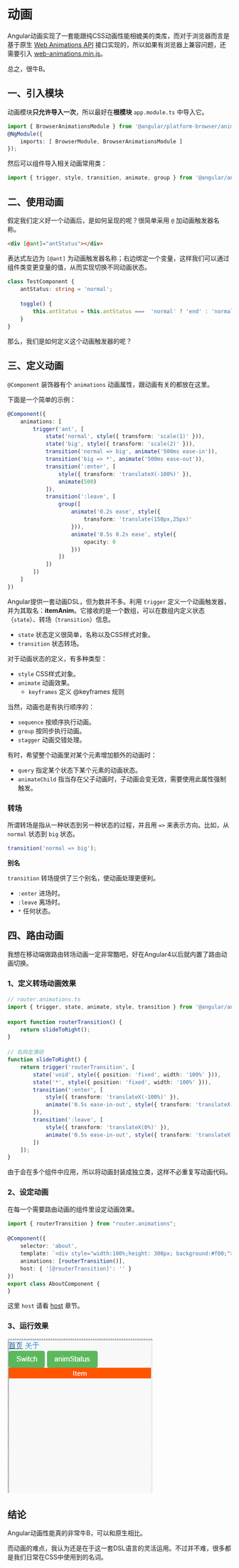 # 动画

Angular动画实现了一套能跟纯CSS动画性能相媲美的类库，而对于浏览器而言是基于原生 [Web Animations API](https://w3c.github.io/web-animations/) 接口实现的，所以如果有浏览器上兼容问题，还需要引入 [web-animations.min.js](https://github.com/web-animations/web-animations-js)。

总之，很牛B。

## 一、引入模块

动画模块**只允许导入一次**，所以最好在**根模块** `app.module.ts` 中导入它。

```typescript
import { BrowserAnimationsModule } from '@angular/platform-browser/animations';
@NgModule({
    imports: [ BrowserModule, BrowserAnimationsModule ]
});
```

然后可以组件导入相关动画常用类：

```typescript
import { trigger, style, transition, animate, group } from '@angular/animations';
```

## 二、使用动画

假定我们定义好一个动画后，是如何呈现的呢？很简单采用 `@` 加动画触发器名称。

```html
<div [@ant]="antStatus"></div>
```

表达式左边为 `[@ant]` 为动画触发器名称；右边绑定一个变量，这样我们可以通过组件类变更变量的值，从而实现切换不同动画状态。

```typescript
class TestComponent {
    antStatus: string = 'normal';

    toggle() {
        this.antStatus = this.antStatus ===  'normal' ? 'end' : 'normal';
    }
}
```

那么，我们是如何定义这个动画触发器的呢？

## 三、定义动画

`@Component` 装饰器有个 `animations` 动画属性，跟动画有关的都放在这里。

下面是一个简单的示例：

```typescript
@Component({
    animations: [
        trigger('ant', [
            state('normal', style({ transform: 'scale(1)' })),
            state('big', style({ transform: 'scale(2)' })),
            transition('normal => big', animate('500ms ease-in')),
            transition('big => *', animate('500ms ease-out')),
            transition(':enter', [
                style({ transform: 'translateX(-100%)' }),
                animate(500)
            ]),
            transition(':leave', [
                group([
                    animate('0.2s ease', style({
                        transform: 'translate(150px,25px)'
                    })),
                    animate('0.5s 0.2s ease', style({
                        opacity: 0
                    }))
                ])
            ])
        ])
    ]
})
```

Angular提供一套动画DSL，但为数并不多。利用 `trigger` 定义一个动画触发器，并为其取名：**itemAnim**。它接收的是一个数组，可以在数组内定义状态（`state`）、转场（`transition`）信息。

+ `state` 状态定义很简单，名称以及CSS样式对象。
+ `transition` 状态转场。

对于动画状态的定义，有多种类型：

+ `style` CSS样式对象。
+ `animate` 动画效果。
    + `keyframes` 定义 @keyframes 规则

当然，动画也是有执行顺序的：

+ `sequence` 按顺序执行动画。
+ `group` 按同步执行动画。
+ `stagger` 动画交错处理。

有时，希望整个动画里对某个元素增加额外的动画时：

+ `query` 指定某个状态下某个元素的动画状态。
+ `animateChild` 指当存在父子动画时，子动画会变无效，需要使用此属性强制触发。

### 转场

所谓转场是指从一种状态到另一种状态的过程，并且用 `=>` 来表示方向。比如，从 `normal` 状态到 `big` 状态。

```typescript
transition('normal => big');
```

**别名**

`transition` 转场提供了三个别名，使动画处理更便利。

+ `:enter` 进场时。
+ `:leave` 离场时。
+ `*` 任何状态。

## 四、路由动画

我想在移动端做路由转场动画一定非常酷吧，好在Angular4以后就内置了路由动画切换。

### 1、定义转场动画效果

```typescript
// router.animations.ts
import { trigger, state, animate, style, transition } from '@angular/animations';

export function routerTransition() {
    return slideToRight();
}

// 右向左滑动
function slideToRight() {
    return trigger('routerTransition', [
        state('void', style({ position: 'fixed', width: '100%' })),
        state('*', style({ position: 'fixed', width: '100%' })),
        transition(':enter', [
            style({ transform: 'translateX(-100%)' }),
            animate('0.5s ease-in-out', style({ transform: 'translateX(0%)' }))
        ]),
        transition(':leave', [
            style({ transform: 'translateX(0%)' }),
            animate('0.5s ease-in-out', style({ transform: 'translateX(100%)' }))
        ])
    ]);
}
```

由于会在多个组件中应用，所以将动画封装成独立类，这样不必重复写动画代码。

### 2、设定动画

在每一个需要路由动画的组件里设定动画效果。

```typescript
import { routerTransition } from "router.animations";

@Component({
    selector: 'about',
    template: `<div style="width:100%;height: 300px; background:#f00;"></div>`,
    animations: [routerTransition()],
    host: { '[@routerTransition]': '' }
})
export class AboutComponent {
}
```

这里 `host` 请看 [host](class/host.md) 章节。

### 3、运行效果

![路由转场](../_images/ant.gif)

## 结论

Angular动画性能真的非常牛B，可以和原生相比。

而动画的难点，我认为还是在于这一套DSL语言的灵活运用。不过并不难，很多都是我们日常在CSS中使用到的名词。